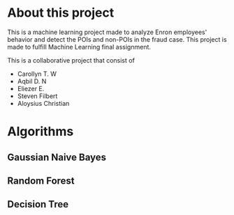 # About this project
This is a machine learning project made to analyze Enron employees' behavior and detect the POIs and non-POIs in the fraud case.
This project is made to fulfill Machine Learning final assignment.

This is a collaborative project that consist of
- Carollyn T. W
- Aqbil D. N
- Eliezer E.
- Steven Filbert
- Aloysius Christian

# Algorithms
## Gaussian Naive Bayes

## Random Forest

## Decision Tree
